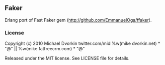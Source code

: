 ## Faker ##
Erlang port of Fast Faker gem (http://github.com/EmmanuelOga/ffaker).

### License ###
Copyright (c) 2010 Michael Dvorkin
twitter.com/mid
%w(mike dvorkin.net) * "@" || %w(mike fatfreecrm.com) * "@"

Released under the MIT license. See LICENSE file for details.
